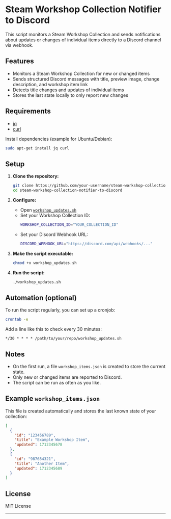 # Steam Workshop Collection Notifier to Discord

This script monitors a Steam Workshop Collection and sends notifications about updates or changes of individual items directly to a Discord channel via webhook.

## Features

- Monitors a Steam Workshop Collection for new or changed items
- Sends structured Discord messages with title, preview image, change description, and workshop item link
- Detects title changes and updates of individual items
- Stores the last state locally to only report new changes

## Requirements

- [jq](https://stedolan.github.io/jq/)
- [curl](https://curl.se/)

Install dependencies (example for Ubuntu/Debian):
```sh
sudo apt-get install jq curl
```

## Setup

1. **Clone the repository:**
    ```sh
    git clone https://github.com/your-username/steam-workshop-collection-notifier-to-discord.git
    cd steam-workshop-collection-notifier-to-discord
    ```

2. **Configure:**
    - Open [`workshop_updates.sh`](workshop_updates.sh)
    - Set your Workshop Collection ID:
      ```bash
      WORKSHOP_COLLECTION_ID="YOUR_COLLECTION_ID"
      ```
    - Set your Discord Webhook URL:
      ```bash
      DISCORD_WEBHOOK_URL="https://discord.com/api/webhooks/..."
      ```

3. **Make the script executable:**
    ```sh
    chmod +x workshop_updates.sh
    ```

4. **Run the script:**
    ```sh
    ./workshop_updates.sh
    ```

## Automation (optional)

To run the script regularly, you can set up a cronjob:
```sh
crontab -e
```
Add a line like this to check every 30 minutes:
```
*/30 * * * * /path/to/your/repo/workshop_updates.sh
```

## Notes

- On the first run, a file `workshop_items.json` is created to store the current state.
- Only new or changed items are reported to Discord.
- The script can be run as often as you like.

## Example `workshop_items.json`

This file is created automatically and stores the last known state of your collection:

```json
[
  {
    "id": "123456789",
    "title": "Example Workshop Item",
    "updated": 1712345678
  },
  {
    "id": "987654321",
    "title": "Another Item",
    "updated": 1712345689
  }
]
```

## License

MIT License

---
